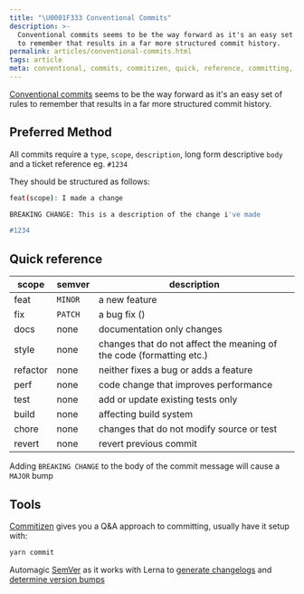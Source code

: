 ```yaml
---
title: "\U0001F333 Conventional Commits"
description: >-
  Conventional commits seems to be the way forward as it's an easy set of rules
  to remember that results in a far more structured commit history.
permalink: articles/conventional-commits.html
tags: article
meta: conventional, commits, commitizen, quick, reference, committing, git
---
```


[Conventional commits](https://www.conventionalcommits.org/en/v1.0.0-beta.4/) seems to be the way forward as it's an easy set of rules to remember that results in a far more structured commit history.

## Preferred Method

All commits require a `type`, `scope`, `description`, long form descriptive `body` and a ticket reference eg. `#1234`

They should be structured as follows:

```bash
feat(scope): I made a change

BREAKING CHANGE: This is a description of the change i've made

#1234
```

## Quick reference

| scope    | semver  | description                                                          |
| -------- | ------- | -------------------------------------------------------------------- |
| feat     | `MINOR` | a new feature                                                        |
| fix      | `PATCH` | a bug fix ()                                                         |
| docs     | none    | documentation only changes                                           |
| style    | none    | changes that do not affect the meaning of the code (formatting etc.) |
| refactor | none    | neither fixes a bug or adds a feature                                |
| perf     | none    | code change that improves performance                                |
| test     | none    | add or update existing tests only                                    |
| build    | none    | affecting build system                                               |
| chore    | none    | changes that do not modify source or test                            |
| revert   | none    | revert previous commit                                               |

Adding `BREAKING CHANGE` to the body of the commit message will cause a `MAJOR` bump

## Tools

[Commitizen](https://github.com/commitizen/cz-cli) gives you a Q&A approach to committing, usually have it setup with:

```bash
yarn commit
```

Automagic [SemVer](https://semver.org/) as it works with Lerna to [generate changelogs](https://github.com/conventional-changelog/conventional-changelog/tree/master/packages/conventional-changelog-cli) and [determine version bumps](https://github.com/lerna/lerna/tree/master/commands/version#--conventional-commits)
